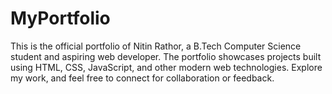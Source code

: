 # MyPortfolio
This is the official portfolio of Nitin Rathor, a B.Tech Computer Science student and aspiring web developer. The portfolio showcases projects built using HTML, CSS, JavaScript, and other modern web technologies. Explore my work, and feel free to connect for collaboration or feedback.
